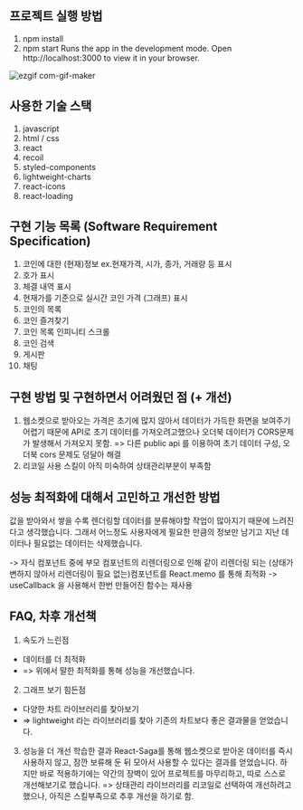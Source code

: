 ## 프로젝트 실행 방법

1. npm install
2. npm start
   Runs the app in the development mode.
   Open http://localhost:3000 to view it in your browser.
   
![ezgif com-gif-maker](https://user-images.githubusercontent.com/52899349/170879561-e1bc4807-08c8-497b-bb48-eb53e9959f17.gif)

## 사용한 기술 스택

1. javascript
2. html / css
3. react
4. recoil
5. styled-components
6. lightweight-charts
7. react-icons
8. react-loading

## 구현 기능 목록 (Software Requirement Specification)

1. 코인에 대한 (현재)정보 ex.현재가격, 시가, 종가, 거래량 등 표시
2. 호가 표시
3. 체결 내역 표시
4. 현재가를 기준으로 실시간 코인 가격 (그래프) 표시
5. 코인의 목록
6. 코인 즐겨찾기
7. 코인 목록 인피니티 스크롤
8. 코인 검색
9. 게시판
10. 채팅

## 구현 방법 및 구현하면서 어려웠던 점 (+ 개선)

1. 웹소켓으로 받아오는 가격은 초기에 많지 않아서 데이터가 가득한 화면을 보여주기 어렵기 때문에 API로 초기 데이터를 가져오려고했으나 오더북 데이터가 CORS문제가 발생해서 가져오지 못함. => 다른 public api 를 이용하여 초기 데이터 구성, 오더북 cors 문제도 덩달아 해결
2. 리코일 사용 스킬이 아직 미숙하여 상태관리부분이 부족함

## 성능 최적화에 대해서 고민하고 개선한 방법

값을 받아와서 쌓을 수록 렌더링할 데이터를 분류해야할 작업이 많아지기 때문에 느려진다고 생각했습니다. 그래서 어느정도 사용자에게 필요한 만큼의 정보만 남기고 지난 데이터나 필요없는 데이터는 삭제했습니다.

-> 자식 컴포넌트 중에 부모 컴포넌트의 리렌더링으로 인해 같이 리렌더링 되는 (상태가 변하지 않아서 리렌더링이 필요 없는)컴포넌트를 React.memo 를 통해 최적화 -> useCallback 을 사용해서 한번 만들어진 함수는 재사용

## FAQ, 차후 개선책

1. 속도가 느린점

- 데이터를 더 최적화
- => 위에서 말한 최적화를 통해 성능을 개선했습니다.

2. 그래프 보기 힘든점

- 다양한 차트 라이브러리를 찾아보기
- => lightweight 라는 라이브러리를 찾아 기존의 차트보다 좋은 결과물을 얻었습니다.

3. 성능을 더 개선
   학습한 결과 React-Saga를 통해 웹소켓으로 받아온 데이터를 즉시 사용하지 않고, 잠깐 보류해 둔 뒤 모아서 사용할 수 있다는 결과를 얻었습니다.
   하지만 바로 적용하기에는 약간의 장벽이 있어 프로젝트를 마무리하고, 따로 스스로 개선해보기로 했습니다.
   => 상태관리 라이브러리를 리코일로 선택하여 개선하려고 했으나, 아직은 스킬부족으로 추후 개선을 하기로 함.
